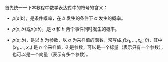 <!--Copyright © Microsoft Corporation. All rights reserved.
  适用于[License](https://github.com/Microsoft/ai-edu/blob/master/LICENSE.md)版权许可-->




首先统一一下本教程中数学表达式中的符号的含义：

- $p(a|b)$，是条件概率，在 $b$ 发生的条件下 $a$ 发生的概率。

- $p(a,b)$或$p(ab)$，是 $a$ 和 $b$ 两个事件同时发生的概率。

- $p(a;b)$，是以 $b$ 为参数，以 $a$ 为采样值的函数，常写成 $f(x_1,...,x_n;\theta)$，其中 ($x_1,...,x_n$) 是 $n$ 个采样值，$\theta$ 是参数，可以是一个标量（表示只有一个参数），也可以是一个向量（表示有多个参数）。
